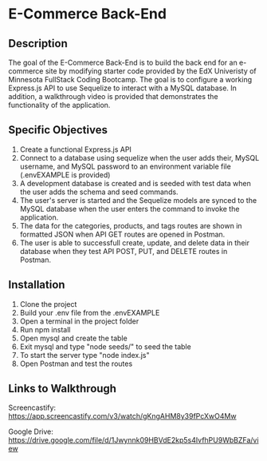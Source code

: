 # E-Commerce Back-End

## Description
The goal of the E-Commerce Back-End is to build the back end for an e-commerce site by modifying starter code provided by the EdX Univeristy of Minnesota FullStack Coding Bootcamp.  The goal is to configure a working Express.js API to use Sequelize to interact with a MySQL database. In addition, a walkthrough video is provided that demonstrates the functionality of the application.


## Specific Objectives
1. Create a functional Express.js API
2. Connect to a database using sequelize when the user adds their, MySQL username, and MySQL password to an environment variable file (.envEXAMPLE is provided)
3. A development database is created and is seeded with test data when the user adds the schema and seed commands.
4. The user's server is started and the Sequelize models are synced to the MySQL database when the user enters the command to invoke the application.
5. The data for the categories, products, and tags routes are shown in formatted JSON when API GET routes are opened in Postman.
6. The user is able to successfull create, update, and delete data in their database when they test API POST, PUT, and DELETE routes in Postman.

## Installation
1. Clone the project
2. Build your .env file from the .envEXAMPLE
3. Open a terminal in the project folder
4. Run npm install
5. Open mysql and create the table
6. Exit mysql and type "node seeds/" to seed the table
7. To start the server type "node index.js"
8. Open Postman and test the routes 


## Links to Walkthrough

Screencastify: https://app.screencastify.com/v3/watch/gKngAHM8y39fPcXwO4Mw

Google Drive: https://drive.google.com/file/d/1Jwynnk09HBVdE2kp5s4IvfhPU9WbBZFa/view
